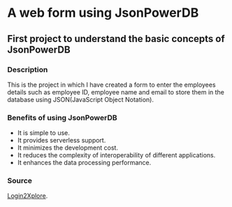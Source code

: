 # A web form using JsonPowerDB
## First project to understand the basic concepts of JsonPowerDB
### Description
This is the project in which I have created a form to enter the employees details such as employee ID, employee name and email to store them in the database using JSON(JavaScript Object Notation). 
### Benefits of using JsonPowerDB
* It is simple to use.
* It provides serverless support.
* It minimizes the development cost.
* It reduces the complexity of interoperability of different applications.
* It enhances the data processing performance.
### Source
[Login2Xplore](https://learn.login2explore.com/).
